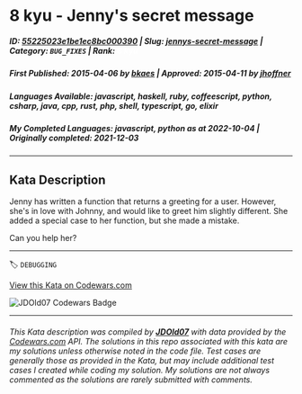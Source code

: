 # 8 kyu - Jenny's secret message

##### **ID**: [55225023e1be1ec8bc000390](https://www.codewars.com/kata/55225023e1be1ec8bc000390) | **Slug**: [jennys-secret-message](https://www.codewars.com/kata/55225023e1be1ec8bc000390) | **Category**: `BUG_FIXES` | **Rank**: <span style="color:white">8 kyu</span>

##### **First Published**: 2015-04-06 ***by*** [bkaes](https://www.codewars.com/users/bkaes) | **Approved**: 2015-04-11 ***by*** [jhoffner](https://www.codewars.com/users/jhoffner)

##### **Languages Available**: javascript, haskell, ruby, coffeescript, python, csharp, java, cpp, rust, php, shell, typescript, go, elixir

##### **My Completed Languages**: javascript, python ***as at*** 2022-10-04 | **Originally completed**: 2021-12-03

---

## Kata Description


Jenny has written a function that returns a greeting for a user. However, she's in love with Johnny, and would like to greet him slightly different. She added a special case to her function, but she made a mistake.



Can you help her?

---


🏷 `DEBUGGING`


[View this Kata on Codewars.com](https://www.codewars.com/kata/55225023e1be1ec8bc000390)

![](https://www.codewars.com/users/jdold07/badges/large "JDOld07 Codewars Badge")

---

###### *This Kata description was compiled by [**JDOld07**](https://tpstech.dev) with data provided by the [Codewars.com](https://www.codewars.com) API.  The solutions in this repo associated with this kata are my solutions unless otherwise noted in the code file.  Test cases are generally those as provided in the Kata, but may include additional test cases I created while coding my solution.  My solutions are not always commented as the solutions are rarely submitted with comments.*
